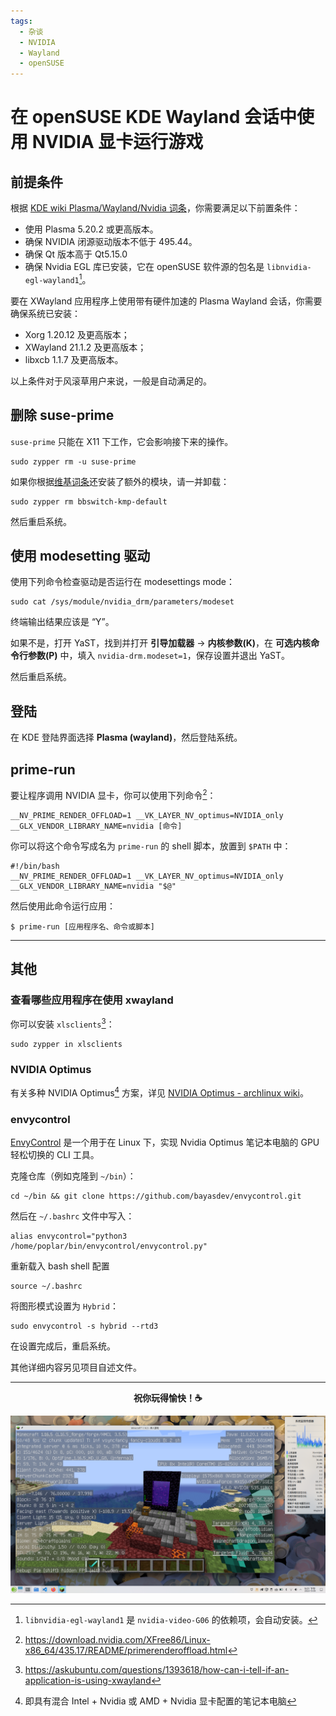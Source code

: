 ```yaml
---
tags:
  - 杂谈
  - NVIDIA
  - Wayland
  - openSUSE
---
```


# 在 openSUSE KDE Wayland 会话中使用 NVIDIA 显卡运行游戏

## 前提条件

根据 [KDE wiki Plasma/Wayland/Nvidia 词条]，你需要满足以下前置条件：

[KDE wiki Plasma/Wayland/Nvidia 词条]: https://community.kde.org/Plasma/Wayland/Nvidia

- 使用 Plasma 5.20.2 或更高版本。
- 确保 NVIDIA 闭源驱动版本不低于 495.44。
- 确保 Qt 版本高于 Qt5.15.0
- 确保 Nvidia EGL 库已安装，它在 openSUSE 软件源的包名是 `libnvidia-egl-wayland1`[^1]。

[^1]: `libnvidia-egl-wayland1` 是 `nvidia-video-G06` 的依赖项，会自动安装。

要在 XWayland 应用程序上使用带有硬件加速的 Plasma Wayland 会话，你需要确保系统已安装：

- Xorg 1.20.12 及更高版本；
- XWayland 21.1.2 及更高版本；
- libxcb 1.1.7 及更高版本。

以上条件对于风滚草用户来说，一般是自动满足的。

## 删除 suse-prime

`suse-prime` 只能在 X11 下工作，它会影响接下来的操作。

```
sudo zypper rm -u suse-prime
```

如果你根据[维基词条]还安装了额外的模块，请一并卸载：

[维基词条]: https://zh.opensuse.org/SDB:NVIDIA_SUSE_Prime

```
sudo zypper rm bbswitch-kmp-default
```

然后重启系统。

## 使用 modesetting 驱动

使用下列命令检查驱动是否运行在 modesettings mode：

```
sudo cat /sys/module/nvidia_drm/parameters/modeset
```

终端输出结果应该是 “Y”。

如果不是，打开 YaST，找到并打开 **引导加载器** -> **内核参数(K)**，在 **可选内核命令行参数(P)** 中，填入 `nvidia-drm.modeset=1`，保存设置并退出 YaST。

然后重启系统。

## 登陆

在 KDE 登陆界面选择 **Plasma (wayland)**，然后登陆系统。

## prime-run

要让程序调用 NVIDIA 显卡，你可以使用下列命令[^nvidia]：

```
__NV_PRIME_RENDER_OFFLOAD=1 __VK_LAYER_NV_optimus=NVIDIA_only __GLX_VENDOR_LIBRARY_NAME=nvidia [命令]
```

[^nvidia]: https://download.nvidia.com/XFree86/Linux-x86_64/435.17/README/primerenderoffload.html

你可以将这个命令写成名为 `prime-run` 的 shell 脚本，放置到 `$PATH` 中：

```shell
#!/bin/bash
__NV_PRIME_RENDER_OFFLOAD=1 __VK_LAYER_NV_optimus=NVIDIA_only __GLX_VENDOR_LIBRARY_NAME=nvidia "$@"
```

然后使用此命令运行应用：

```
$ prime-run [应用程序名、命令或脚本]
```

----

## 其他

### 查看哪些应用程序在使用 xwayland

你可以安装 `xlsclients`[^xwayland]：

```
sudo zypper in xlsclients
```

[^xwayland]: https://askubuntu.com/questions/1393618/how-can-i-tell-if-an-application-is-using-xwayland

### NVIDIA Optimus

有关多种 NVIDIA Optimus[^optimus] 方案，详见 [NVIDIA Optimus - archlinux wiki]。

[^optimus]: 即具有混合 Intel + Nvidia 或 AMD + Nvidia 显卡配置的笔记本电脑

[NVIDIA Optimus - archlinux wiki]: https://wiki.archlinux.org/title/NVIDIA_Optimus

### envycontrol

[EnvyControl] 是一个用于在 Linux 下，实现 Nvidia Optimus 笔记本电脑的 GPU 轻松切换的 CLI 工具。

[EnvyControl]: https://github.com/bayasdev/envycontrol

克隆仓库（例如克隆到 `~/bin`）：

```
cd ~/bin && git clone https://github.com/bayasdev/envycontrol.git
```

然后在 `~/.bashrc` 文件中写入： 

```
alias envycontrol="python3 /home/poplar/bin/envycontrol/envycontrol.py"
```

重新载入 bash shell 配置

```
source ~/.bashrc
```

将图形模式设置为 `Hybrid`：

```
sudo envycontrol -s hybrid --rtd3
```

在设置完成后，重启系统。

其他详细内容另见项目自述文件。

----

<strong><center>祝你玩得愉快！☕</center></strong>

![](./images/minecraft-xwayland.png)